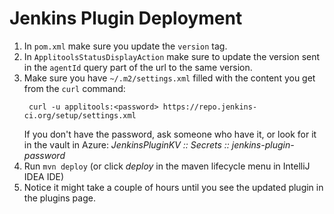 # Jenkins Plugin Deployment

1. In `pom.xml` make sure you update the `version` tag.
2. In `ApplitoolsStatusDisplayAction` make sure to update the 
   version sent in the `agentId` query part of the url to the same version.
3. Make sure you have `~/.m2/settings.xml` filled with the content you get from
   the `curl` command:
   ```
    curl -u applitools:<password> https://repo.jenkins-ci.org/setup/settings.xml
   ```
   If you don't have the password, ask someone who have it, or look for it in the
   vault in Azure: *JenkinsPluginKV :: Secrets :: jenkins-plugin-password*
4. Run `mvn deploy` (or click *deploy* in the maven lifecycle menu in IntelliJ IDEA IDE)
5. Notice it might take a couple of hours until you see the updated plugin in the plugins page.